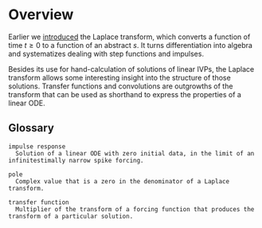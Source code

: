 # Overview

Earlier we [introduced](../steps/laplace.md) the Laplace transform, which converts a function of time $t\ge 0$ to a function of an abstract $s$. It turns differentiation into algebra and systematizes dealing with step functions and impulses.

Besides its use for hand-calculation of solutions of linear IVPs, the Laplace transform allows some interesting insight into the structure of those solutions. Transfer functions and convolutions are outgrowths of the transform that can be used as shorthand to express the properties of a linear ODE.

## Glossary

```{glossary}
impulse response
  Solution of a linear ODE with zero initial data, in the limit of an infinitestimally narrow spike forcing.

pole
  Complex value that is a zero in the denominator of a Laplace transform.

transfer function
  Multiplier of the transform of a forcing function that produces the transform of a particular solution.
```
